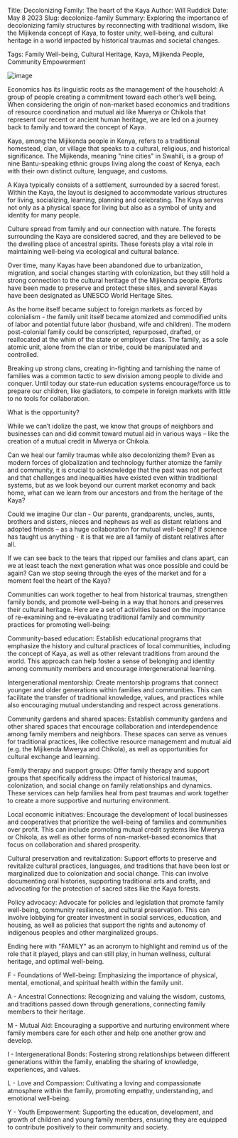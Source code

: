 Title: Decolonizing Family: The heart of the Kaya
Author: Will Ruddick
Date: May 8 2023
Slug: decolonize-family
Summary: Exploring the importance of decolonizing family structures by reconnecting with traditional wisdom, like the Mijikenda concept of Kaya, to foster unity, well-being, and cultural heritage in a world impacted by historical traumas and societal changes.

Tags: Family Well-being, Cultural Heritage, Kaya, Mijikenda People, Community Empowerment

![image](images/blog/decolonize-family1.webp)

Economics has its linguistic roots as the management of the household: A group of people creating a commitment toward each other’s well being. When considering the origin of non-market based economics and traditions of resource coordination and mutual aid like Mwerya or Chikola that represent our recent or ancient human heritage, we are led on a journey back to family and toward the concept of Kaya.

Kaya, among the Mijikenda people in Kenya, refers to a traditional homestead, clan, or village that speaks to a cultural, religious, and historical significance. The Mijikenda, meaning "nine cities" in Swahili, is a group of nine Bantu-speaking ethnic groups living along the coast of Kenya, each with their own distinct culture, language, and customs.

A Kaya typically consists of a settlement, surrounded by a sacred forest. Within the Kaya, the layout is designed to accommodate various structures for living, socializing, learning, planning and celebrating. The Kaya serves not only as a physical space for living but also as a symbol of unity and identity for many people.

Culture spread from family and our connection with nature. The forests surrounding the Kaya are considered sacred, and they are believed to be the dwelling place of ancestral spirits. These forests play a vital role in maintaining well-being via ecological and cultural balance.

Over time, many Kayas have been abandoned due to urbanization, migration, and social changes starting with colonization, but they still hold a strong connection to the cultural heritage of the Mijikenda people. Efforts have been made to preserve and protect these sites, and several Kayas have been designated as UNESCO World Heritage Sites.

As the home itself became subject to foreign markets as forced by colonialism - the family unit itself became atomized and commodified units of labor and potential future labor (husband, wife and children). The modern post-colonial family could be conscripted, repurposed, drafted, or reallocated at the whim of the state or employer class. The family, as a sole atomic unit, alone from the clan or tribe, could be manipulated and controlled.

Breaking up strong clans, creating in-fighting and tarnishing the name of families was a common tactic to sew division among people to divide and conquer. Until today our state-run education systems encourage/force us to prepare our children, like gladiators, to compete in foreign markets with little to no tools for collaboration.

What is the opportunity? 

While we can’t idolize the past, we know that groups of neighbors and businesses can and did commit toward mutual aid in various ways – like the creation of a mutual credit in Mwerya or Chikola. 

Can we heal our family traumas while also decolonizing them? Even as modern forces of globalization and technology further atomize the family and community, it is crucial to acknowledge that the past was not perfect and that challenges and inequalities have existed even within traditional systems, but as we look beyond our current market economy and back home, what can we learn from our ancestors and from the heritage of the Kaya?

Could we imagine Our clan - Our parents, grandparents, uncles, aunts, brothers and sisters, nieces and nephews as well as distant relations and adopted friends – as a huge collaboration for mutual well-being? If science has taught us anything - it is that we are all family of distant relatives after all. 

If we can see back to the tears that ripped our families and clans apart, can we at least teach the next generation what was once possible and could be again? Can we stop seeing through the eyes of the market and for a moment feel the heart of the Kaya?

Communities can work together to heal from historical traumas, strengthen family bonds, and promote well-being in a way that honors and preserves their cultural heritage. Here are a set of activities based on the importance of re-examining and re-evaluating traditional family and community practices for promoting well-being:

Community-based education: Establish educational programs that emphasize the history and cultural practices of local communities, including the concept of Kaya, as well as other relevant traditions from around the world. This approach can help foster a sense of belonging and identity among community members and encourage intergenerational learning.

Intergenerational mentorship: Create mentorship programs that connect younger and older generations within families and communities. This can facilitate the transfer of traditional knowledge, values, and practices while also encouraging mutual understanding and respect across generations.

Community gardens and shared spaces: Establish community gardens and other shared spaces that encourage collaboration and interdependence among family members and neighbors. These spaces can serve as venues for traditional practices, like collective resource management and mutual aid (e.g. the Mijikenda Mwerya and Chikola), as well as opportunities for cultural exchange and learning.

Family therapy and support groups: Offer family therapy and support groups that specifically address the impact of historical traumas, colonization, and social change on family relationships and dynamics. These services can help families heal from past traumas and work together to create a more supportive and nurturing environment.

Local economic initiatives: Encourage the development of local businesses and cooperatives that prioritize the well-being of families and communities over profit. This can include promoting mutual credit systems like Mwerya or Chikola, as well as other forms of non-market-based economics that focus on collaboration and shared prosperity.

Cultural preservation and revitalization: Support efforts to preserve and revitalize cultural practices, languages, and traditions that have been lost or marginalized due to colonization and social change. This can involve documenting oral histories, supporting traditional arts and crafts, and advocating for the protection of sacred sites like the Kaya forests.

Policy advocacy: Advocate for policies and legislation that promote family well-being, community resilience, and cultural preservation. This can involve lobbying for greater investment in social services, education, and housing, as well as policies that support the rights and autonomy of indigenous peoples and other marginalized groups.

Ending here with "FAMILY" as an acronym to highlight and remind us of the role that it played, plays and can still play, in human wellness, cultural heritage, and optimal well-being.

F - Foundations of Well-being: Emphasizing the importance of physical, mental, emotional, and spiritual health within the family unit.

A - Ancestral Connections: Recognizing and valuing the wisdom, customs, and traditions passed down through generations, connecting family members to their heritage.

M - Mutual Aid: Encouraging a supportive and nurturing environment where family members care for each other and help one another grow and develop.

I - Intergenerational Bonds: Fostering strong relationships between different generations within the family, enabling the sharing of knowledge, experiences, and values.

L - Love and Compassion: Cultivating a loving and compassionate atmosphere within the family, promoting empathy, understanding, and emotional well-being.

Y - Youth Empowerment: Supporting the education, development, and growth of children and young family members, ensuring they are equipped to contribute positively to their community and society.
